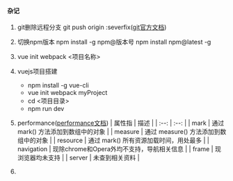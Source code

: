 #### 杂记
1. git删除远程分支 git push origin :severfix([git官方文档](https://git-scm.com/book/zh/v1/Git-%E5%88%86%E6%94%AF-%E8%BF%9C%E7%A8%8B%E5%88%86%E6%94%AF))

2. 切换npm版本
    npm install -g npm@版本号
    npm install npm@latest -g
3. vue init webpack <项目名称>

4. vuejs项目搭建
    + npm install -g vue-cli
    + vue init webpack myProject
    + cd <项目目录>
    + npm run dev

5. performance([performance文档](https://www.cnblogs.com/bldxh/p/6857324.html))
| 属性指 | 描述 |
| :--: | :--: |
| mark | 通过 mark() 方法添加到数组中的对象 |
| measure | 通过 measure() 方法添加到数组中的对象 |
| resource | 通过 mark() 所有资源加载时间，用处最多 |
| navigation | 现除chrome和Opera外均不支持，导航相关信息 |
| frame | 现浏览器均未支持 |
| server | 未查到相关资料 |

6. 